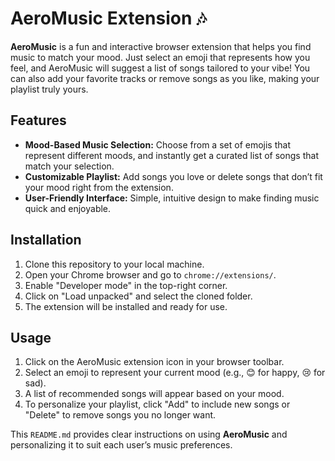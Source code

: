 # AeroMusic Extension 🎶

**AeroMusic** is a fun and interactive browser extension that helps you find music to match your mood. Just select an emoji that represents how you feel, and AeroMusic will suggest a list of songs tailored to your vibe! You can also add your favorite tracks or remove songs as you like, making your playlist truly yours.

## Features

- **Mood-Based Music Selection:** Choose from a set of emojis that represent different moods, and instantly get a curated list of songs that match your selection.
- **Customizable Playlist:** Add songs you love or delete songs that don’t fit your mood right from the extension.
- **User-Friendly Interface:** Simple, intuitive design to make finding music quick and enjoyable.

## Installation

1. Clone this repository to your local machine.
2. Open your Chrome browser and go to `chrome://extensions/`.
3. Enable "Developer mode" in the top-right corner.
4. Click on "Load unpacked" and select the cloned folder.
5. The extension will be installed and ready for use.

## Usage

1. Click on the AeroMusic extension icon in your browser toolbar.
2. Select an emoji to represent your current mood (e.g., 😊 for happy, 😢 for sad).
3. A list of recommended songs will appear based on your mood.
4. To personalize your playlist, click "Add" to include new songs or "Delete" to remove songs you no longer want.


This `README.md` provides clear instructions on using **AeroMusic** and personalizing it to suit each user’s music preferences.
